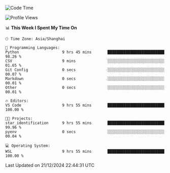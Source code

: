 <!--START_SECTION:waka-->
![Code Time](http://img.shields.io/badge/Code%20Time-2%2C156%20hrs-blue)

![Profile Views](http://img.shields.io/badge/Profile%20Views-2-blue)

📊 **This Week I Spent My Time On** 

```text
🕑︎ Time Zone: Asia/Shanghai

💬 Programming Languages: 
Python                   9 hrs 45 mins       █████████████████████████   98.26 % 
CSV                      9 mins              ░░░░░░░░░░░░░░░░░░░░░░░░░   01.65 % 
Git Config               0 secs              ░░░░░░░░░░░░░░░░░░░░░░░░░   00.07 % 
Markdown                 0 secs              ░░░░░░░░░░░░░░░░░░░░░░░░░   00.01 % 
Other                    0 secs              ░░░░░░░░░░░░░░░░░░░░░░░░░   00.01 % 

🔥 Editors: 
VS Code                  9 hrs 55 mins       █████████████████████████   100.00 % 

🐱‍💻 Projects: 
star_identification      9 hrs 55 mins       █████████████████████████   99.96 % 
pyenv                    0 secs              ░░░░░░░░░░░░░░░░░░░░░░░░░   00.04 % 

💻 Operating System: 
WSL                      9 hrs 55 mins       █████████████████████████   100.00 % 
```


 Last Updated on 21/12/2024 22:44:31 UTC
<!--END_SECTION:waka-->